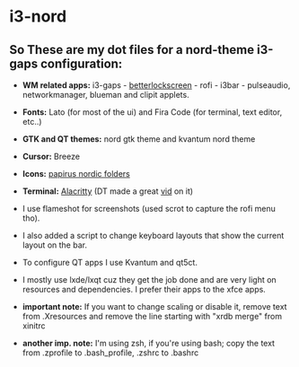 # i3-nord
## So These are my dot files for a nord-theme i3-gaps configuration:

- **WM related apps:** i3-gaps - [betterlockscreen](https://github.com/pavanjadhaw/betterlockscreen) - rofi - i3bar - pulseaudio, networkmanager, blueman and clipit applets.

- **Fonts:** Lato (for most of the ui) and Fira Code (for terminal, text editor, etc..)

- **GTK and QT themes:** nord gtk theme and kvantum nord theme

- **Cursor:** Breeze

- **Icons:** [papirus nordic folders](https://github.com/basigur/papirus-folders)

- **Terminal:** [Alacritty](https://github.com/alacritty/alacritty) (DT made a great [vid](https://www.youtube.com/watch?v=PZPMvTvUf1Y&t=759s) on it)

- I use flameshot for screenshots (used scrot to capture the rofi menu tho).

- I also added a script to change keyboard layouts that show the current layout on the bar.

- To configure QT apps I use Kvantum and qt5ct.
- I mostly use lxde/lxqt cuz they get the job done and are very light on resources and dependencies. I prefer their apps to the xfce apps.
- **important note:** If you want to change scaling or disable it, remove text from .Xresources and remove the line starting with "xrdb merge" from xinitrc
- **another imp. note:** I'm using zsh, if you're using bash; copy the text from .zprofile to .bash_profile, .zshrc to .bashrc
